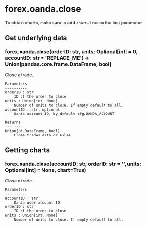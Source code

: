 # forex.oanda.close

To obtain charts, make sure to add `chart=True` as the last parameter

## Get underlying data 
### forex.oanda.close(orderID: str, units: Optional[int] = 0, accountID: str = 'REPLACE_ME') -> Union[pandas.core.frame.DataFrame, bool]

Close a trade.

    Parameters
    ----------
    orderID : str
        ID of the order to close
    units : Union[int, None]
        Number of units to close. If empty default to all.
    accountID : str, optional
        Oanda account ID, by default cfg.OANDA_ACCOUNT

    Returns
    -------
    Union[pd.DataFrame, bool]
        Close trades data or False

## Getting charts 
### forex.oanda.close(accountID: str, orderID: str = '', units: Optional[int] = None, chart=True)

Close a trade.

    Parameters
    ----------
    accountID : str
        Oanda user account ID
    orderID : str
        ID of the order to close
    units : Union[int, None]
        Number of units to close. If empty default to all.
